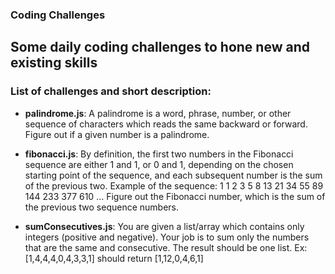 ### Coding Challenges

## Some daily coding challenges to hone new and existing skills

### List of challenges and short description:

- **palindrome.js**:  A palindrome is a word, phrase, number, or other sequence of characters which reads the same backward or forward. Figure out if a given number is a palindrome.

- **fibonacci.js**:  By definition, the first two numbers in the Fibonacci sequence are either 1 and 1, or 0 and 1, depending on the chosen starting point of the sequence, and each subsequent number is the sum of the previous two. Example of the sequence: 1 1 2 3 5 8 13 21 34 55 89 144 233 377 610 … Figure out the Fibonacci number, which is the sum of the previous two sequence numbers.

- **sumConsecutives.js**:  You are given a list/array which contains only integers (positive and negative). Your job is to sum only the numbers that are the same and consecutive. The result should be one list. Ex: [1,4,4,4,0,4,3,3,1] should return [1,12,0,4,6,1]
